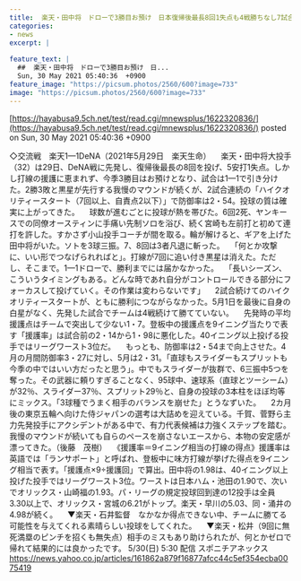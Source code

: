 ```yaml
---
title:  楽天・田中将　ドローで3勝目お預け　日本復帰後最長8回1失点も4戦勝ちなし7試合 2勝3敗  2.54   年俸9億円  
categories:
- news
excerpt: |
  
feature_text: |
  ##  楽天・田中将　ドローで3勝目お預け　日...
  Sun, 30 May 2021 05:40:36  +0900
feature_image: "https://picsum.photos/2560/600?image=733"
image: "https://picsum.photos/2560/600?image=733"
---
```


[https://hayabusa9.5ch.net/test/read.cgi/mnewsplus/1622320836/](https://hayabusa9.5ch.net/test/read.cgi/mnewsplus/1622320836/)
posted on Sun, 30 May 2021 05:40:36  +0900

<!--more-->

◇交流戦　楽天1—1DeNA（2021年5月29日　楽天生命） 　楽天・田中将大投手（32）は29日、DeNA戦に先発し、復帰後最長の8回を投げ、5安打1失点。しかし打線の援護に恵まれず、今季3勝目はお預けとなり、試合は1—1で引き分けた。2勝3敗と黒星が先行する我慢のマウンドが続くが、2試合連続の「ハイクオリティースタート（7回以上、自責点2以下）」で防御率は2・54。投球の質は確実に上がってきた。 　球数が進むごとに投球が熱を帯びた。6回2死、ヤンキースでの同僚オースティンに手痛い先制ソロを浴び、続く宮崎も左前打と初めて連打を許した。すかさず小山投手コーチが間を取る。輪が解けると、ギアを上げた田中将がいた。ソトを3球三振。7、8回は3者凡退に斬った。 　「何とか攻撃に、いい形でつなげられればと」。打線が7回に追い付き黒星は消えた。ただし、そこまで。1—1ドローで、勝利までには届かなかった。 　「長いシーズン、こういうタイミングもある。どんな時であれ自分がコントロールできる部分にフォーカスして投げていく。その作業は変わらないです」 　2試合続けてのハイクオリティースタートが、ともに勝利につながらなかった。5月1日を最後に自身の白星がなく、先発した試合でチームは4戦続けて勝てていない。 　先発時の平均援護点はチームで突出して少ない1・7。登板中の援護点を9イニング当たりで表す「援護率」は試合前の2・14から1・98に悪化した。40イニング以上投げる投手ではリーグワースト3位だ。 　もっとも、防御率は2・54まで向上させた。4月の月間防御率3・27に対し、5月は2・31。「直球もスライダーもスプリットも今季の中ではいい方だったと思う」。中でもスライダーが抜群で、6三振中5つを奪った。その武器に頼りすぎることなく、95球中、速球系（直球とツーシーム）が32％、スライダー37％、スプリット29％と、自身の投球の3本柱をほぼ均等にミックス。「3球種でうまく相手のバランスを崩せた」とうなずいた。 　2カ月後の東京五輪へ向けた侍ジャパンの選考は大詰めを迎えている。千賀、菅野ら主力先発投手にアクシデントがある中で、有力代表候補は力強くステップを踏む。我慢のマウンドが続いても自らのペースを崩さないエースから、本物の安定感が漂ってきた。（後藤　茂樹） 　《援護率＝9イニング相当の打線の得点》援護率は英語では「ランサポート」と呼ばれ、登板中に味方打線が挙げた得点を9イニング相当で表す。「援護点×9÷援護回」で算出。田中将の1.98は、40イニング以上投げた投手ではリーグワースト3位。ワーストは日本ハム・池田の1.90で、次いでオリックス・山崎福の1.93。パ・リーグの規定投球回到達の12投手は全員3.30以上で、オリックス・宮城の6.21がトップ。楽天・早川の5.03、同・涌井の4.98が続く。 　▼楽天・石井監督　なかなか得点できない中、チームに勝てる可能性を与えてくれる素晴らしい投球をしてくれた。 　▼楽天・松井（9回に無死満塁のピンチを招くも無失点）相手のミスもあり助けられたが、何とかゼロで帰れて結果的には良かったです。 5/30(日) 5:30 配信 スポニチアネックス https://news.yahoo.co.jp/articles/161862a879f16877afcc44c5ef354ecba0075419
